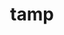 ---
category: 4-letters
denotation: null
name: tamp
reference_link: https://www.etymonline.com/word/tamp
root_language: null
root_name: null
title: tamp
type: free
word_sums:
- respelling: tamp
  sum: 'Tamp + '
---